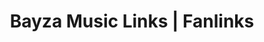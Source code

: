 ---
layout: index
title: Bayza Music Links | Fanlinks
description: Bayza fanlinks for stream, buy or download music.
link: fanlinks

image: https://bayzamusic.com/images/logomt.jpg
image_secure: https://bayzamusic.com/images/logomt.jpg
background: https://bayzamusic.com/images/bg-fanlinks.jpg

dark: false
---